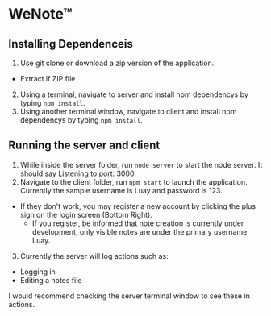 # WeNote™
## Installing Dependenceis
1) Use git clone or download a zip version of the application.
- Extract if ZIP file
2) Using a terminal, navigate to server and install npm dependencys by typing `npm install`.
3) Using another terminal window, navigate to client and install npm dependencys by typing `npm install`.

## Running the server and client
1) While inside the server folder, run `node server` to start the node server. It should say Listening to port: 3000.
2) Navigate to the client folder, run `npm start` to launch the application. Currently the sample username is Luay and password is 123.
- If they don't work, you may register a new account by clicking the plus sign on the login screen (Bottom Right).
  - If you register, be informed that note creation is currently under development, only visible notes are under the primary username Luay.
3) Currently the server will log actions such as:
  - Logging in
  - Editing a notes file

I would recommend checking the server terminal window to see these in actions.
